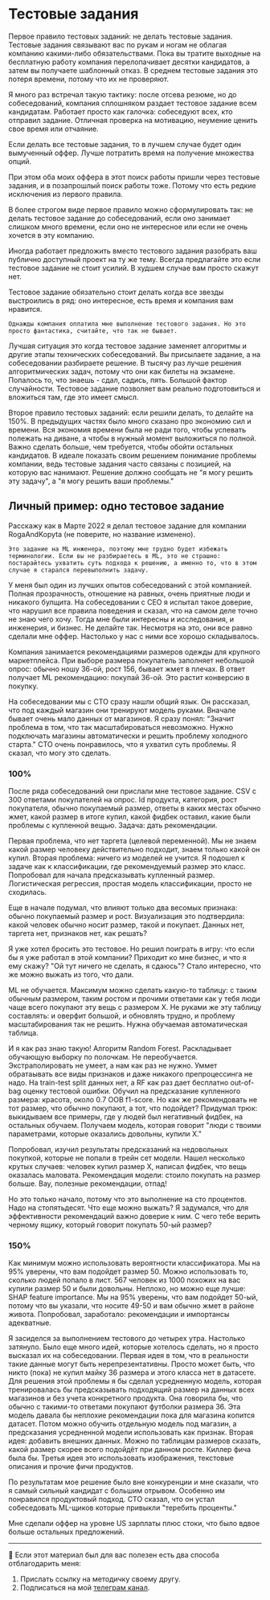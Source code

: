 # Тестовые задания

Первое правило тестовых заданий: не делать тестовые задания. Тестовые задания связывают вас по рукам и ногам не облагая компанию какими-либо обязательствами. Пока вы тратите выходные на бесплатную работу компания перелопачивает десятки кандидатов, а затем вы получаете шаблонный отказ. В среднем тестовые задания это потеря времени, потому что их не проверяют. 

Я много раз встречал такую тактику: после отсева резюме, но до собеседований, компания сплошняком раздает тестовое задание всем кандидатам. Работает просто как галочка: собеседуют всех, кто отправил задание. Отличная проверка на мотивацию, неумение ценить свое время или отчаяние. 

Если делать все тестовые задания, то в лучшем случае будет один вымученный оффер. Лучше потратить время на получение множества опций.

При этом оба моих оффера в этот поиск работы пришли через тестовые задания, и в позапрошлый поиск работы тоже. Потому что есть редкие исключения из первого правила.

В более строгом виде первое правило можно сформулировать так: не делать тестовое задание до собеседований, если оно занимает слишком много времени, если оно не интересное или если не очень хочется в эту компанию.

Иногда работает предложить вместо тестового задания разобрать ваш публично доступный проект на ту же тему. Всегда предлагайте это если тестовое задание не стоит усилий. В худшем случае вам просто скажут нет.

Тестовое задание обязательно стоит делать когда все звезды выстроились в ряд: оно интересное, есть время и компания вам нравится. 

```{note}
Однажды компания оплатила мне выполнение тестового задания. Но это просто фантастика, считайте, что так не бывает.
``` 

Лучшая ситуация это когда тестовое задание заменяет алгоритмы и другие этапы технических собеседований. Вы присылаете задание, а на собеседовании разбираете решение. В тысячу раз лучше решения алгоритмических задач, потому что они как билеты на экзамене. Попалось то, что знаешь - сдал, садись, пять. Большой фактор случайности. Тестовое задание позволяет вам реально подготовиться и вложиться там, где это имеет смысл.

Второе правило тестовых заданий: если решили делать, то делайте на 150%. В предыдущих частях было много сказано про экономию сил и времени. Вся экономия времени была не ради того, чтобы успевать полежать на диване, а чтобы в нужный момент выложиться по полной. Важно сделать больше, чем требуется, чтобы обойти остальных кандидатов. В идеале показать своим решением понимание проблемы компании, ведь тестовые задания часто связаны с позицией, на которую вас нанимают. Решение должно сообщать не "я могу решить эту задачу", а "я могу решить ваши проблемы."

## Личный пример: одно тестовое задание

Расскажу как в Марте 2022 я делал тестовое задание для компании RogaAndKopyta (не поверите, но название изменено). 

```{note}
Это задание на ML инженера, поэтому мне трудно будет избежать терминологии. Если вы не разбираетесь в ML, это не страшно: постарайтесь ухватить суть подхода к решению, а именно то, что в этом случае я старался перевыполнить задачу. 
```

У меня был один из лучших опытов собеседований с этой компанией. Полная прозрачность, отношение на равных, очень приятные люди и никакого булщита. На собеседовании с СЕО я испытал такое доверие, что нарушил все правила поведения и сказал, что на самом деле точно не знаю чего хочу. Тогда мне были интересны и исследования, и инженерия, и бизнес. Не делайте так. Несмотря на это, они все равно сделали мне оффер. Настолько у нас с ними все хорошо складывалось.

Компания занимается рекомендациями размеров одежды для крупного маркетплейса. При выборе размера покупатель заполняет небольшой опрос: обычно ношу 36-ой, рост 156, бывает жмет в плечах. В ответ получает ML рекомендацию: покупай 36-ой. Это растит конверсию в покупку. 

На собеседовании мы с СТО сразу нашли общий язык. Он рассказал, что под каждый магазин они тренируют модель руками. Вначале бывает очень мало данных от магазинов. Я сразу понял: "Значит проблема в том, что так масштабироваться невозможно. Нужно подключать магазины автоматически и решить проблему холодного старта." СТО очень понравилось, что я ухватил суть проблемы. Я сказал, что могу это сделать.

### 100%

После ряда собеседований они прислали мне тестовое задание. CSV с 300 ответами покупателей на опрос. Id продукта, категория, рост покупателя, обычно покупаемый размер, ответы в каких местах обычно жмет, какой размер в итоге купил, какой фидбек оставил, какие были проблемы с купленной вещью. Задача: дать рекомендации. 

Первая проблема, что нет таргета (целевой переменной). Мы не знаем какой размер человеку действительно подходит, знаем только какой он купил. Вторая проблема: ничего из моделей не учится. Я подошел к задаче как к классификации, где рекомендуемый размер это класс. Попробовал для начала предсказывать купленный размер. Логистическая регрессия, простая модель классификации, просто не сходилась. 

Еще в начале подумал, что влияют только два весомых признака: обычно покупаемый размер и рост. Визуализация это подтвердила: какой человек обычно носит размер, такой и покупает. Данных нет, таргета нет, признаков нет, как решать?

Я уже хотел бросить это тестовое. Но решил поиграть в игру: что если бы я уже работал в этой компании? Приходит ко мне бизнес, и что я ему скажу? "Ой тут ничего не сделать, я сдаюсь"? Стало интересно, что же можно выжать из того, что дали. 

ML не обучается. Максимум можно сделать какую-то таблицу: с таким обычным размером, таким ростом и прочими ответами как у тебя люди чаще всего покупают эту вещь с размером Х. Не руками же эту таблицу составлять: и оверфит большой, и обновлять трудно, и проблему масштабирования так не решить. Нужна обучаемая автоматическая таблица. 

И я как раз знаю такую! Алгоритм Random Forest. Раскладывает обучающую выборку по полочкам. Не переобучается. Экстраполировать не умеет, а нам как раз не нужно. Уммет обратаывать все виды признаков и даже никакого препроцессинга не надо. На train-test split данных нет, а RF как раз дает бесплатно out-of-bag оценку тестовой ошибки. Обучил на предсказание купленного размера: красота, около 0.7 OOB f1-score. Но как же рекомендовать не тот размер, что обычно покупают, а тот, что подойдет? Придумал трюк: выкидываем все примеры, где у людей был негативный фидбек, на остальных обучаем. Получаем модель, которая говорит "люди с твоими параметрами, которые оказались довольны, купили Х."

Попробовал, изучил результаты предсказаний на недовольных покупкой, которые не попали в трейн сет модели. Нашел несколько крутых случаев: человек купил размер Х, написал фидбек, что вещь оказалась маловата. Рекомендация модели: стоило покупать на размер больше. Вау, полезные рекомендации, отпад!

Но это только начало, потому что это выполнение на сто процентов. Надо на стопятьдесят. Что еще можно выжать? Я задумался, что для эффективности рекомендаций важно доверие к ним. С чего тебе верить черному ящику, который говорит покупать 50-ый размер?

### 150%

Как минимум можно использовать вероятности классификатора. Мы на 95% уверены, что вам подойдет размер 50. Можно использовать то, сколько людей попало в лист. 567 человек из 1000 похожих на вас купили размер 50 и были довольны. Неплохо, но можно еще лучше: SHAP feature importance. Мы на 95% уверены, что вам подойдет 50-ый, потому что вы указали, что носите 49-50 и вам обычно жмет в районе живота. Попробовал, заработало: рекомендации и импортансы адекватные.

Я засиделся за выполнением тестового до четырех утра. Настолько затянуло. Было еще много идей, которые хотелось сделать, но я просто высказал их на собеседовании. Первая идея в том, что в реальности такие данные могут быть нерепрезентативны. Просто может быть, что никто (пока) не купил майку 36 размера и этого класса нет в датасете. Для решения этой проблемы я бы сделал усредненную модель, которая тренировалась бы предсказывать подходящий размер на данных всех магазинов и без учета конкретного продукта. Она говорила бы, что обычно с такими-то ответами покупают футболки размера 36. Эта модель давала бы неплохие рекомендации пока для магазина копится датасет. Потом можно обучить отдельную модель под магазин, а предсказания усредненной модели использовать как признак. Вторая идея: добавить внешних данных. Можно по таблицам размеров сказать, какой размер скорее всего подойдёт при данном росте. Киллер фича была бы. Третья идея это использовать изображения, текстовые описания и прочие фичи продуктов.

По результатам мое решение было вне конкуренции и мне сказали, что я самый сильный кандидат с большим отрывом. Особенно им понравился продуктовый подход. СТО сказал, что он устал собеседовать ML-щиков которые привыкли "теребить проценты."

Мне сделали оффер на уровне US зарплаты плюс стоки, что было вдвое больше остальных предложений. 

---

🤗 Если этот материал был для вас полезен есть два способа отблагодарить меня:
1. Прислать ссылку на методичку своему другу.
2. Подписаться на мой [телеграм канал](https://t.me/boris_again).
